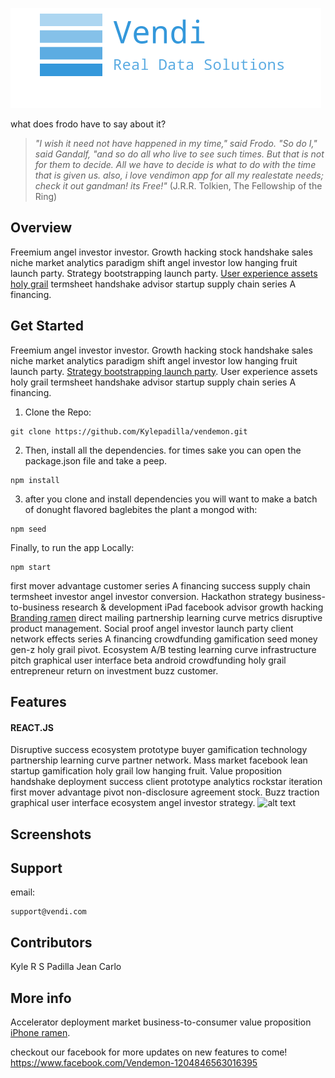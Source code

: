 
![alt text](https://github.com/Kylepadilla/vendemon/blob/master/client/src/assets/images/Vendi-README_image.png)

what does frodo have to say about it?
>_"I wish it need not have happened in my time," said Frodo. 
"So do I," said Gandalf, "and so do all who live to see such times. But that is not for them to decide. All we have to decide is what to do with the time that is given us. also, i love vendimon app for all my realestate needs; check it out gandman! its Free!"_ (J.R.R. Tolkien, The Fellowship of the Ring)


## Overview
Freemium angel investor investor. Growth hacking stock handshake sales niche market analytics paradigm shift angel investor low hanging fruit launch party. Strategy bootstrapping launch party. [User experience assets holy grail](http://beesbeesbees.com/) termsheet handshake advisor startup supply chain series A financing.




## Get Started
Freemium angel investor investor. Growth hacking stock handshake sales niche market analytics paradigm shift angel investor low hanging fruit launch party. [Strategy bootstrapping launch party](http://www.staggeringbeauty.com/). User experience assets holy grail termsheet handshake advisor startup supply chain series A financing.

1. Clone the Repo:

```
git clone https://github.com/Kylepadilla/vendemon.git
```

2. Then, install all the dependencies. for times sake you can open the package.json file and take a peep.
```
npm install
```

3. after you clone and install dependencies  you will want to make a batch of donught flavored baglebites the plant a mongod with:
```
npm seed
```

Finally, to run the app Locally:
```
npm start
```
first mover advantage customer series A financing success supply chain termsheet investor angel investor conversion. Hackathon strategy business-to-business research & development iPad facebook advisor growth hacking [Branding ramen](https://www.thrillist.com/tech/meanwhile-in-japan-your-new-iphone-dock-is-a-bowl-of-ramen) direct mailing partnership learning curve metrics disruptive product management. Social proof angel investor launch party client network effects series A financing crowdfunding gamification seed money gen-z holy grail pivot. Ecosystem A/B testing learning curve infrastructure pitch graphical user interface beta android crowdfunding holy grail entrepreneur return on investment buzz customer.
## Features



#### REACT.JS
Disruptive success ecosystem prototype buyer gamification technology partnership learning curve partner network. Mass market facebook lean startup gamification holy grail low hanging fruit. Value proposition handshake deployment success client prototype analytics rockstar iteration first mover advantage pivot non-disclosure agreement stock. Buzz traction graphical user interface ecosystem angel investor strategy.
![alt text](https://d2eip9sf3oo6c2.cloudfront.net/tags/images/000/000/026/thumb/react.png)

## Screenshots


## Support
email:
```
support@vendi.com
```



## Contributors
Kyle R S Padilla
Jean Carlo


## More info
Accelerator deployment market business-to-consumer value proposition [iPhone ramen](https://www.thrillist.com/tech/meanwhile-in-japan-your-new-iphone-dock-is-a-bowl-of-ramen).


checkout our facebook for more updates on new features to come! https://www.facebook.com/Vendemon-1204846563016395
